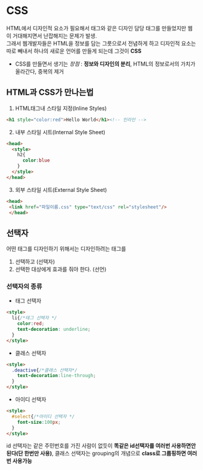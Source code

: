 # CSS
HTML에서 디자인적 요소가 필요해서 <font>태그와 같은 디자인 담당 태그를 만들었지만 웹이 거대해지면서 난잡해지는 문제가 발생.  
그래서 웹개발자들은 HTML을 정보를 담는 그릇으로서 전념하게 하고 디자인적 요소는 따로 빼내서 하나의 새로운 언어를 만들게 되는데 그것이 **CSS**  
 - CSS를 만들면서 생기는 *장점* : **정보와 디자인의 분리**, HTML의 정보로서의 가치가 올라간다, 중복의 제거
## HTML과 CSS가 만나는법
1. HTML태그내 스타일 지정(Inline Styles)
```HTML
<h1 style="color:red">Hello World</h1><!-- 인라인 -->
```
2. 내부 스타일 시트(Internal Style Sheet)
```html
<head>
  <style>
    h2{
      color:blue
    }
  </style>
</head>
```
3. 외부 스타일 시트(External Style Sheet)
```HTML
<head>
 <link href="파일이름.css" type="text/css" rel="stylesheet"/>
 </head>
 ```
## 선택자
어떤 태그를 디자인하기 위해서는 디자인하려는 태그를
1. 선택하고 (선택자)
2. 선택한 대상에게 효과를 줘야 한다. (선언)
### 선택자의 종류
- 태그 선택자
```HTML
<style>
  li{/*태그 선택자 */
    color:red;
    text-decoration: underline;
  }
</style>
```
- 클래스 선택자
```html
<style>
  .deactive{/*클래스 선택자*/
    text-decoration:line-through;
  }
</style>
```
- 아이디 선택자
```html
<style>
  #select{/*아이디 선택자 */
    font-size:100px;
  }
</style>
```
id 선택자는 같은 주민번호를 가진 사람이 없듯이 **똑같은 id선택자를 여러번 사용하면안된다(단 한번만 사용)**, 클래스 선택자는 grouping의 개념으로 **class로 그룹핑하면 여러번 사용가능**
